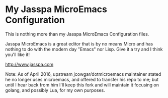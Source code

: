 My Jasspa MicroEmacs Configuration
==================================

This is nothing more than my Jasspa MicroEmacs Configuration files.

Jasspa MicroEmacs is a great editor that is by no means Micro and
has nothing to do with the modern day "Emacs" nor Lisp. Give it
a try and I think you'll like it!

http://www.jasspa.com

Note: As of April 2016, upstream jcowgar/dotmicroemacs maintainer stated he no longer uses microemacs, and offered to transfer his repo to me; but until I hear back from him I'll keep this fork and will maintain it focusing on golang, and possibly Lua, for my own purposes.
